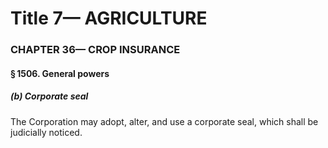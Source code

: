 
# Title 7— AGRICULTURE
### CHAPTER 36— CROP INSURANCE
#### § 1506. General powers
##### (b) Corporate seal

The Corporation may adopt, alter, and use a corporate seal, which shall be judicially noticed.
